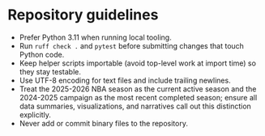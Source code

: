 # Repository guidelines

- Prefer Python 3.11 when running local tooling.
- Run `ruff check .` and `pytest` before submitting changes that touch Python code.
- Keep helper scripts importable (avoid top-level work at import time) so they stay testable.
- Use UTF-8 encoding for text files and include trailing newlines.
- Treat the 2025-2026 NBA season as the current active season and the 2024-2025 campaign as the most recent completed season; ensure all data summaries, visualizations, and narratives call out this distinction explicitly.
- Never add or commit binary files to the repository.
